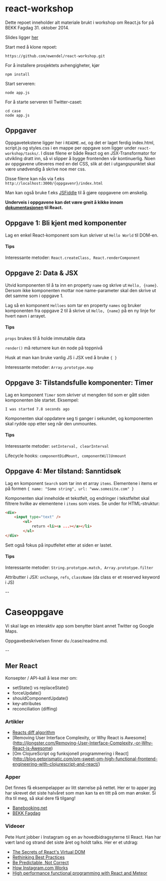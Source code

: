 # react-workshop

Dette repoet inneholder alt materiale brukt i workshop om React.js for på BEKK Fagdag 31. oktober 2014.

Slides ligger [her](https://github.com/ewendel/react-workshop/blob/master/slides/slides.pdf?raw=true)

Start med å klone repoet:

```
https://github.com/ewendel/react-workshop.git
```

For å installere prosjektets avhengigheter, kjør 

```
npm install
```

Start serveren:

```
node app.js
```

For å starte serveren til Twitter-caset:

```
cd case
node app.js
```


## Oppgaver

Oppgavetekstene ligger her i `README.md`, og det er laget ferdig index.html, script.js og styles.css i en mappe per oppgave som ligger under `react-workshop/tasks/`. I disse filene er både React og en JSX-Transformator for utvikling dratt inn, så vi slipper å bygge frontenden vår kontinuerlig. Noen av oppgavene utleveres med en del CSS, slik at det i utgangspunktet skal være unødvendig å skrive noe mer css.

Disse filene kan nås via f.eks `http://localhost:3000/{oppgavenr}/index.html`

Man kan også bruke f.eks [JSFiddle](www.jsfiddle.net) til å gjøre oppgavene om ønskelig.

**Underveis i oppgavene kan det være greit å kikke innom [dokumentasjonen](http://facebook.github.io/react/docs/) til React.**

## Oppgave 1: Bli kjent med komponenter

Lag en enkel React-komponent som kun skriver ut `Hello World` til DOM-en.

#### Tips

Interessante metoder: 
`React.createClass, React.renderComponent`

## Oppgave 2: Data & JSX

Utvid komponenten til å ta inn en property `name` og skrive ut `Hello, {name}`.<br>
Dersom ikke komponenten mottar noe name-parameter skal den skrive ut det samme som i oppgave 1.

Lag så en komponent `Helloes` som tar en property `names` og bruker komponenten fra oppgave 2 til å skrive ut `Hello, {name}` på en ny linje for hvert navn i arrayet.

#### Tips

`props` brukes til å holde immutable data

`render()` må returnere kun én node på toppnivå

Husk at man kan bruke vanlig JS i JSX ved å bruke `{ }`

Interessante metoder: `Array.prototype.map`

## Oppgave 3: Tilstandsfulle komponenter: Timer

Lag en komponent `Timer` som skriver ut mengden tid som er gått siden komponenten ble startet. Eksempel:

`I was started 7.8 seconds ago`

Komponenten skal oppdatere seg ti ganger i sekundet, og komponenten skal rydde opp etter seg når den unmountes.

#### Tips

Interessante metoder:
`setInterval, clearInterval`

Lifecycle hooks:
`componentDidMount, componentWillUnmount`

## Oppgave 4: Mer tilstand: Sanntidsøk

Lag en komponent `Search` som tar inn et array `items`. Elementene i items er på formen `{ name: "Some string", url: "www.somesite.com" }`

Komponenten skal inneholde et tekstfelt, og endringer i tekstfeltet skal filtrere hvilke av elementene i `items` som vises. Se under for HTML-struktur:

```html
<div>
	<input type="text" />
		<ul> 
			return <li><a ...></a></li>
		</ul>
</div>
```

Sett også fokus på inputfeltet etter at siden er lastet.

#### Tips

Interessante metoder: `String.prototype.match, Array.prototype.filter`

Attributter i JSX: `onChange`, `refs`, `className` (da class er et reserved keyword i JS)



--
# Caseoppgave

Vi skal lage en interaktiv app som benytter blant annet Twitter og Google Maps.

Oppgavebeskrivelsen finner du /case/readme.md.



--

## Mer React

Konsepter / API-kall å lese mer om:

* setState() vs replaceState()
* forceUpdate()
* shouldComponentUpdate()
* key-attributes
* reconciliation (diffing)

### Artikler

* [Reacts diff algorithm](http://calendar.perfplanet.com/2013/diff/)
* [Removing User Interface Complexity, or Why React is Awesome] (http://jlongster.com/Removing-User-Interface-Complexity,-or-Why-React-is-Awesome)
* [Om ClojureScript og funksjonell programmering i React] (http://blog.getprismatic.com/om-sweet-om-high-functional-frontend-engineering-with-clojurescript-and-react/)

### Apper

Det finnes få eksempelapper av litt størrelse på nettet. Her er to apper jeg har skrevet det siste halvåret som man kan ta en titt på om man ønsker. Si ifra til meg, så skal dere få tilgang!

* [Banebooking.net](https://www.banebooking.net)
* [BEKK Fagdag](https://fagdag.bekk.no)

### Videoer

Pete Hunt jobber i Instagram og en av hovedbidragsyterne til React. Han har vært land og strand det siste året og holdt talks. Her er et utdrag:

* [The Secrets of React's Virtual DOM](https://www.youtube.com/watch?v=-DX3vJiqxm4)
* [Rethinking Best Practices](https://www.youtube.com/watch?v=x7cQ3mrcKaY)
* [Be Predictable, Not Correct](https://www.youtube.com/watch?v=h3KksH8gfcQ)
* [How Instagram.com Works](https://www.youtube.com/watch?v=VkTCL6Nqm6Y)
* [High performance functional programming with React and Meteor](https://www.youtube.com/watch?v=qqVbr_LaCIo)

